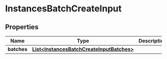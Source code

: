 
# InstancesBatchCreateInput

## Properties
Name | Type | Description | Notes
------------ | ------------- | ------------- | -------------
**batches** | [**List&lt;InstancesBatchCreateInputBatches&gt;**](InstancesBatchCreateInputBatches.md) |  |  [optional]



